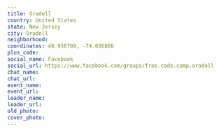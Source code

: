 ```yaml
---
title: Oradell
country: United States
state: New Jersey
city: Oradell
neighborhood: 
coordinates: 40.958709, -74.036806
plus_code:
social_name: Facebook
social_url: https://www.facebook.com/groups/free.code.camp.oradell
chat_name:
chat_url:
event_name:
event_url:
leader_name:
leader_url:
old_photo: 
cover_photo:
---
```

